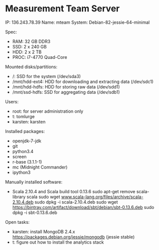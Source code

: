 # Measurement Team Server

IP: 136.243.78.39
Name: mteam
System: Debian-82-jessie-64-minimal

Spec:
 - RAM: 32 GB DDR3
 - SSD: 2 x 240 GB
 - HDD: 2 x 2 TB
 - PROC: i7-4770 Quad-Core

Mounted disks/partitions:
 - /: SSD for the system (/dev/sda3)
 - /mnt/hdd-ext4: HDD for downloading and extracting data (/dev/sdc1)
 - /mnt/hdd-hdfs: HDD for storing raw data (/dev/sdd1)
 - /mnt/ssd-hdfs: SSD for aggregating data (/dev/sdb1)

Users:
 - root: for server administration only
 - t: tomlurge
 - karsten: karsten

Installed packages:
 - openjdk-7-jdk
 - git
 - python3.4
 - screen
 - r-base (3.1.1-1)
 - mc (Midnight Commander)
 - ipython3

Manually installed software:
 - Scala 2.10.4 and Scala build tool 0.13.6
   sudo apt-get remove scala-library scala
   sudo wget www.scala-lang.org/files/archive/scala-2.10.4.deb
   sudo dpkg -i scala-2.10.4.deb
   sudo wget https://bintray.com/artifact/download/sbt/debian/sbt-0.13.6.deb
   sudo dpkg -i sbt-0.13.6.deb

Open tasks:
  - karsten: install MongoDB 2.4.x https://packages.debian.org/jessie/mongodb (jessie stable)
  - t: figure out how to install the analytics stack
